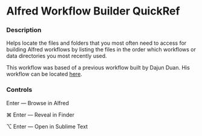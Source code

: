 # Alfred Workflow Builder QuickRef

### Description
Helps locate the files and folders that you most often need to access for building Alfred workflows by listing the files in the order which workflows or data directories you most recently used.

This workflow was based of a previous workflow built by Dajun Duan.  His workflow can be located [here](https://github.com/ddjfreedom/recent-downloads-alfred-v2).

### Controls
Enter   — Browse in Alfred

⌘ Enter — Reveal in Finder

⌥ Enter — Open in Sublime Text
